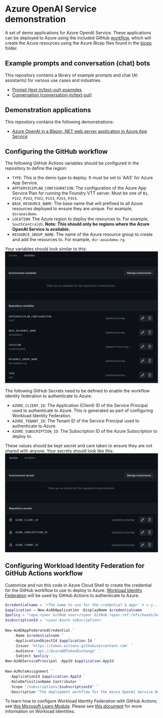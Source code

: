 # Azure OpenAI Service demonstration

A set of demo applications for Azure OpenAI Service. These applications can be deployed to Azure using the included GitHub [workflow](.github\workflows\deploy-aas.yml), which will create the Azure resources using the Azure Bicep files found in the [bicep](bicep) folder.

## Example prompts and conversation (chat) bots

This repository contains a library of example prompts and chat (AI assistants) for various use cases and industries.

- [Prompt (text-in/text-out) examples](prompt-examples/README.md)
- [Conversation (conversation-in/text-out)](prompt-examples/README.md)

## Demonstration applications

This repository contains the following demonstrations:

- [Azure OpenAI in a Blazor .NET web server application in Azure App Service](src\AzureOpenAIBlazorServer)

## Configuring the GitHub workflow

The following GitHub Actions variables should be configured in the repository to define the region:

- `TYPE`: This is the demo type to deploy. It must be set to 'AAS' for Azure App Service.
- `APPSERVICEPLAN_CONFIGURATION`: The configuration of the Azure App Service Plan for running the Foundry VTT server. Must be one of `B1`, `P1V2`, `P2V2`, `P3V2`, `P1V3`, `P2V3`, `P3V3`.
- `BASE_RESOURCE_NAME`: The base name that will prefixed to all Azure resources deployed to ensure they are unique. For example, `dsraoaidemo`.
- `LOCATION`: The Azure region to deploy the resources to. For example, `SouthCentralUS`. **Note: This should only be regions where the Azure OpenAI Service is available.**
- `RESOURCE_GROUP_NAME`: The name of the Azure resource group to create and add the resources to. For example, `dsr-aoaidemo-rg`.

Your variables should look similar to this:
![Example of GitHub Variables](/images/github-actions-variables.png)

The following GitHub Secrets need to be defined to enable the workflow identity federation to authenticate to Azure:

- `AZURE_CLIENT_ID`: The Application (Client) ID of the Service Principal used to authenticate to Azure. This is generated as part of configuring Workload Identity Federation.
- `AZURE_TENANT_ID`: The Tenant ID of the Service Principal used to authenticate to Azure.
- `AZURE_SUBSCRIPTION_ID`: The Subscription ID of the Azure Subscription to deploy to.

These values should be kept secret and care taken to ensure they are not shared with anyone.
Your secrets should look like this:
![Example of GitHub Secrets](/images/github-actions-secrets.png)

## Configuring Workload Identity Federation for GitHub Actions workflow

Customize and run this code in Azure Cloud Shell to create the credential for the GitHub workflow to use to deploy to Azure.
[Workload Identity Federation](https://learn.microsoft.com/azure/active-directory/develop/workload-identity-federation) will be used by GitHub Actions to authenticate to Azure.

```powershell
$credentialname = '<The name to use for the credential & app>' # e.g., github-dsrazureopenaidemo-workflow
$application = New-AzADApplication -DisplayName $credentialname
$policy = "repo:<your GitHub user>/<your GitHub repo>:ref:refs/heads/main" # e.g., repo:PlagueHO/AzureOpenAIDemo:ref:refs/heads/main
$subscriptionId = '<your Azure subscription>'

New-AzADAppFederatedCredential `
    -Name $credentialname `
    -ApplicationObjectId $application.Id `
    -Issuer 'https://token.actions.githubusercontent.com' `
    -Audience 'api://AzureADTokenExchange' `
    -Subject $policy
New-AzADServicePrincipal -AppId $application.AppId

New-AzRoleAssignment `
  -ApplicationId $application.AppId `
  -RoleDefinitionName Contributor `
  -Scope "/subscriptions/$subscriptionId" `
  -Description "The deployment workflow for the Azure OpenAI Service Demos."
```

To learn how to configure Workload Identity Federation with GitHub Actions, see [this Microsoft Learn Module](https://learn.microsoft.com/training/modules/authenticate-azure-deployment-workflow-workload-identities).
Please see [this document](https://learn.microsoft.com/en-us/azure/developer/github/connect-from-azure) for more information on Workload Identities.
